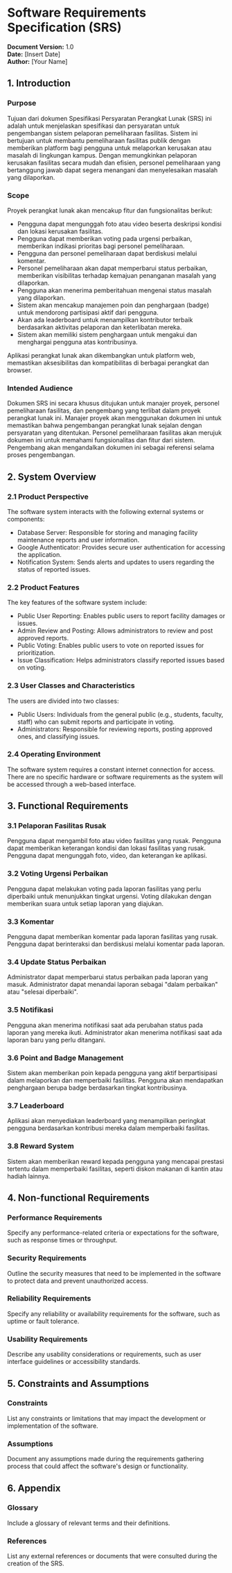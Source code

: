 # Software Requirements Specification (SRS)
**Document Version:** 1.0  
**Date:** [Insert Date]  
**Author:** [Your Name]

## 1. Introduction

### Purpose
Tujuan dari dokumen Spesifikasi Persyaratan Perangkat Lunak (SRS) ini adalah untuk menjelaskan spesifikasi dan persyaratan untuk pengembangan sistem pelaporan pemeliharaan fasilitas. Sistem ini bertujuan untuk membantu pemeliharaan fasilitas publik dengan memberikan platform bagi pengguna untuk melaporkan kerusakan atau masalah di lingkungan kampus. Dengan memungkinkan pelaporan kerusakan fasilitas secara mudah dan efisien, personel pemeliharaan yang bertanggung jawab dapat segera menangani dan menyelesaikan masalah yang dilaporkan.

### Scope
Proyek perangkat lunak akan mencakup fitur dan fungsionalitas berikut:

- Pengguna dapat mengunggah foto atau video beserta deskripsi kondisi dan lokasi kerusakan fasilitas.
- Pengguna dapat memberikan voting pada urgensi perbaikan, memberikan indikasi prioritas bagi personel pemeliharaan.
- Pengguna dan personel pemeliharaan dapat berdiskusi melalui komentar.
- Personel pemeliharaan akan dapat memperbarui status perbaikan, memberikan visibilitas terhadap kemajuan penanganan masalah yang dilaporkan.
- Pengguna akan menerima pemberitahuan mengenai status masalah yang dilaporkan.
- Sistem akan mencakup manajemen poin dan penghargaan (badge) untuk mendorong partisipasi aktif dari pengguna.
- Akan ada leaderboard untuk menampilkan kontributor terbaik berdasarkan aktivitas pelaporan dan keterlibatan mereka.
- Sistem akan memiliki sistem penghargaan untuk mengakui dan menghargai pengguna atas kontribusinya.

Aplikasi perangkat lunak akan dikembangkan untuk platform web, memastikan aksesibilitas dan kompatibilitas di berbagai perangkat dan browser.

### Intended Audience
Dokumen SRS ini secara khusus ditujukan untuk manajer proyek, personel pemeliharaan fasilitas, dan pengembang yang terlibat dalam proyek perangkat lunak ini. Manajer proyek akan menggunakan dokumen ini untuk memastikan bahwa pengembangan perangkat lunak sejalan dengan persyaratan yang ditentukan. Personel pemeliharaan fasilitas akan merujuk dokumen ini untuk memahami fungsionalitas dan fitur dari sistem. Pengembang akan mengandalkan dokumen ini sebagai referensi selama proses pengembangan.

## 2. System Overview

### 2.1 Product Perspective
The software system interacts with the following external systems or components:
- Database Server: Responsible for storing and managing facility maintenance reports and user information.
- Google Authenticator: Provides secure user authentication for accessing the application.
- Notification System: Sends alerts and updates to users regarding the status of reported issues.

### 2.2 Product Features
The key features of the software system include:
- Public User Reporting: Enables public users to report facility damages or issues.
- Admin Review and Posting: Allows administrators to review and post approved reports.
- Public Voting: Enables public users to vote on reported issues for prioritization.
- Issue Classification: Helps administrators classify reported issues based on voting.

### 2.3 User Classes and Characteristics
The users are divided into two classes:
- Public Users: Individuals from the general public (e.g., students, faculty, staff) who can submit reports and participate in voting.
- Administrators: Responsible for reviewing reports, posting approved ones, and classifying issues.

### 2.4 Operating Environment
The software system requires a constant internet connection for access. There are no specific hardware or software requirements as the system will be accessed through a web-based interface.


## 3. Functional Requirements

### 3.1 Pelaporan Fasilitas Rusak
Pengguna dapat mengambil foto atau video fasilitas yang rusak.
Pengguna dapat memberikan keterangan kondisi dan lokasi fasilitas yang rusak.
Pengguna dapat mengunggah foto, video, dan keterangan ke aplikasi.

### 3.2 Voting Urgensi Perbaikan
Pengguna dapat melakukan voting pada laporan fasilitas yang perlu diperbaiki untuk menunjukkan tingkat urgensi.
Voting dilakukan dengan memberikan suara untuk setiap laporan yang diajukan.

### 3.3 Komentar
Pengguna dapat memberikan komentar pada laporan fasilitas yang rusak.
Pengguna dapat berinteraksi dan berdiskusi melalui komentar pada laporan.

### 3.4 Update Status Perbaikan
Administrator dapat memperbarui status perbaikan pada laporan yang masuk.
Administrator dapat menandai laporan sebagai "dalam perbaikan" atau "selesai diperbaiki".

### 3.5 Notifikasi
Pengguna akan menerima notifikasi saat ada perubahan status pada laporan yang mereka ikuti.
Administrator akan menerima notifikasi saat ada laporan baru yang perlu ditangani.

### 3.6 Point and Badge Management
Sistem akan memberikan poin kepada pengguna yang aktif berpartisipasi dalam melaporkan dan memperbaiki fasilitas.
Pengguna akan mendapatkan penghargaan berupa badge berdasarkan tingkat kontribusinya.

### 3.7 Leaderboard
Aplikasi akan menyediakan leaderboard yang menampilkan peringkat pengguna berdasarkan kontribusi mereka dalam memperbaiki fasilitas.

### 3.8 Reward System
Sistem akan memberikan reward kepada pengguna yang mencapai prestasi tertentu dalam memperbaiki fasilitas, seperti diskon makanan di kantin atau hadiah lainnya.

## 4. Non-functional Requirements

### Performance Requirements
Specify any performance-related criteria or expectations for the software, such as response times or throughput.

### Security Requirements
Outline the security measures that need to be implemented in the software to protect data and prevent unauthorized access.

### Reliability Requirements
Specify any reliability or availability requirements for the software, such as uptime or fault tolerance.

### Usability Requirements
Describe any usability considerations or requirements, such as user interface guidelines or accessibility standards.

## 5. Constraints and Assumptions

### Constraints
List any constraints or limitations that may impact the development or implementation of the software.

### Assumptions
Document any assumptions made during the requirements gathering process that could affect the software's design or functionality.

## 6. Appendix

### Glossary
Include a glossary of relevant terms and their definitions.

### References
List any external references or documents that were consulted during the creation of the SRS.

